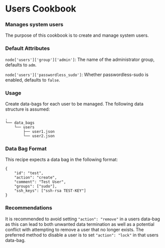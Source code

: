 # Users Cookbook

### Manages system users

The purpose of this cookbook is to create and manage system users.

### Default Attributes

`node['users']['group']['admin']`: The name of the administrator group, defaults to `adm`.

`node['users']['passwordless_sudo']`: Whether passwordless-sudo is enabled, defaults to `false`.

### Usage

Create data-bags for each user to be managed. The following data structure is assumed:

```
.
└── data_bags
    └── users
        ├── user1.json
        └── user2.json
```

### Data Bag Format

This recipe expects a data bag in the following format:

```
{
    "id": "test",
    "action": "create",
    "comment": "Test User",
    "groups": ["sudo"],
    "ssh_keys": ["ssh-rsa TEST-KEY"]
}
```

### Recommendations

It is recommended to avoid setting `"action": "remove"` in a users data-bag as this can lead to both unwanted data termination as well as a potential conflict with attempting to remove a user that no longer exists. The preferred method to disable a user is to set `"action": "lock"` in that users data-bag.
